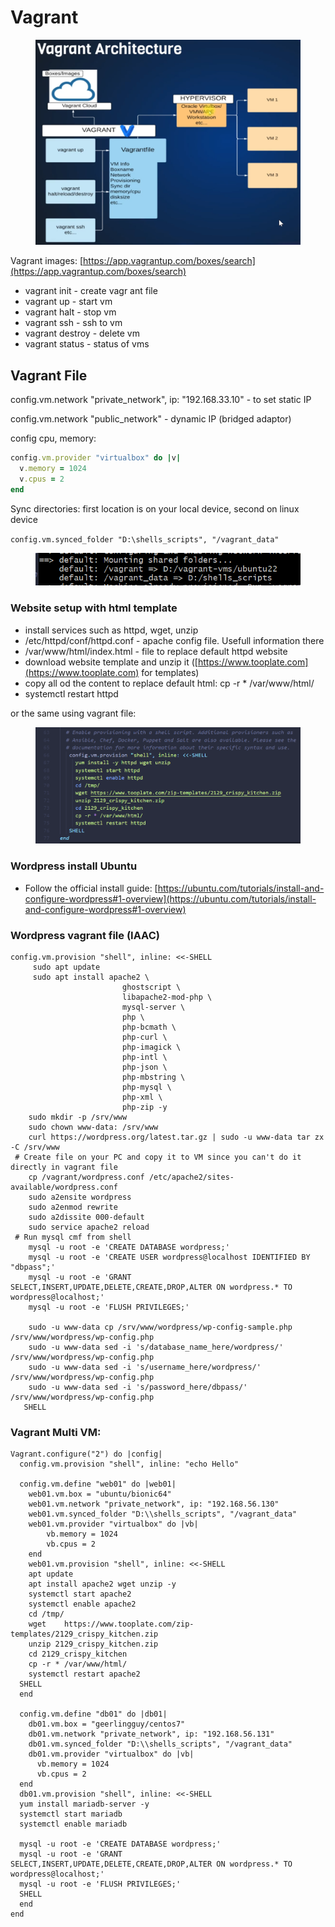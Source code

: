 # Vagrant

<figure><img src=".gitbook/assets/image (1) (1) (1).png" alt=""><figcaption></figcaption></figure>

Vagrant images: [https://app.vagrantup.com/boxes/search](https://app.vagrantup.com/boxes/search)

* vagrant init - create vagr ant file
* vagrant up - start vm
* vagrant halt - stop vm
* vagrant ssh - ssh to vm
* vagrant destroy - delete vm
* vagrant status - status of vms

## Vagrant File

config.vm.network "private\_network", ip: "192.168.33.10" - to set static IP

config.vm.network "public\_network" - dynamic IP (bridged adaptor)

config cpu, memory:

```ruby
config.vm.provider "virtualbox" do |v|
  v.memory = 1024
  v.cpus = 2
end
```

Sync directories: first location is on your local device, second on linux device

`config.vm.synced_folder "D:\shells_scripts", "/vagrant_data"`

<figure><img src=".gitbook/assets/image (3) (1) (1).png" alt=""><figcaption></figcaption></figure>

### Website setup with html template

* install services such as httpd, wget, unzip
* /etc/httpd/conf/httpd.conf - apache config file. Usefull information there
* /var/www/html/index.html - file to replace default httpd website
* download website template and unzip it ([https://www.tooplate.com](https://www.tooplate.com) for templates)
* copy all od the content to replace default html: cp -r \* /var/www/html/
* systemctl restart httpd

or the same using vagrant file:

<figure><img src=".gitbook/assets/image (3) (1) (2).png" alt=""><figcaption></figcaption></figure>

### Wordpress install Ubuntu

* Follow the official install guide: [https://ubuntu.com/tutorials/install-and-configure-wordpress#1-overview](https://ubuntu.com/tutorials/install-and-configure-wordpress#1-overview)

### Wordpress vagrant file (IAAC)

```
config.vm.provision "shell", inline: <<-SHELL
     sudo apt update
     sudo apt install apache2 \
                         ghostscript \
                         libapache2-mod-php \
                         mysql-server \
                         php \
                         php-bcmath \
                         php-curl \
                         php-imagick \
                         php-intl \
                         php-json \
                         php-mbstring \
                         php-mysql \
                         php-xml \
                         php-zip -y
    sudo mkdir -p /srv/www
    sudo chown www-data: /srv/www
    curl https://wordpress.org/latest.tar.gz | sudo -u www-data tar zx -C /srv/www
 # Create file on your PC and copy it to VM since you can't do it directly in vagrant file  
    cp /vagrant/wordpress.conf /etc/apache2/sites-available/wordpress.conf
    sudo a2ensite wordpress
    sudo a2enmod rewrite
    sudo a2dissite 000-default
    sudo service apache2 reload
 # Run mysql cmf from shell
    mysql -u root -e 'CREATE DATABASE wordpress;'
    mysql -u root -e 'CREATE USER wordpress@localhost IDENTIFIED BY "dbpass";'
    mysql -u root -e 'GRANT SELECT,INSERT,UPDATE,DELETE,CREATE,DROP,ALTER ON wordpress.* TO wordpress@localhost;'
    mysql -u root -e 'FLUSH PRIVILEGES;'
    
    sudo -u www-data cp /srv/www/wordpress/wp-config-sample.php /srv/www/wordpress/wp-config.php
    sudo -u www-data sed -i 's/database_name_here/wordpress/' /srv/www/wordpress/wp-config.php
    sudo -u www-data sed -i 's/username_here/wordpress/' /srv/www/wordpress/wp-config.php
    sudo -u www-data sed -i 's/password_here/dbpass/' /srv/www/wordpress/wp-config.php
   SHELL
```

### Vagrant Multi VM:

```
Vagrant.configure("2") do |config|
  config.vm.provision "shell", inline: "echo Hello"

  config.vm.define "web01" do |web01|
    web01.vm.box = "ubuntu/bionic64"
    web01.vm.network "private_network", ip: "192.168.56.130"
    web01.vm.synced_folder "D:\\shells_scripts", "/vagrant_data"
    web01.vm.provider "virtualbox" do |vb|
        vb.memory = 1024
        vb.cpus = 2
    end
    web01.vm.provision "shell", inline: <<-SHELL
    apt update
    apt install apache2 wget unzip -y
    systemctl start apache2
    systemctl enable apache2
    cd /tmp/
    wget	https://www.tooplate.com/zip-templates/2129_crispy_kitchen.zip
    unzip 2129_crispy_kitchen.zip
    cd 2129_crispy_kitchen
    cp -r * /var/www/html/
    systemctl restart apache2
  SHELL
  end

  config.vm.define "db01" do |db01|
    db01.vm.box = "geerlingguy/centos7"
    db01.vm.network "private_network", ip: "192.168.56.131"
    db01.vm.synced_folder "D:\\shells_scripts", "/vagrant_data"
    db01.vm.provider "virtualbox" do |vb|
      vb.memory = 1024
      vb.cpus = 2
  end
  db01.vm.provision "shell", inline: <<-SHELL
  yum install mariadb-server -y
  systemctl start mariadb
  systemctl enable mariadb

  mysql -u root -e 'CREATE DATABASE wordpress;'
  mysql -u root -e 'GRANT SELECT,INSERT,UPDATE,DELETE,CREATE,DROP,ALTER ON wordpress.* TO wordpress@localhost;'
  mysql -u root -e 'FLUSH PRIVILEGES;'
  SHELL
  end
end
```
